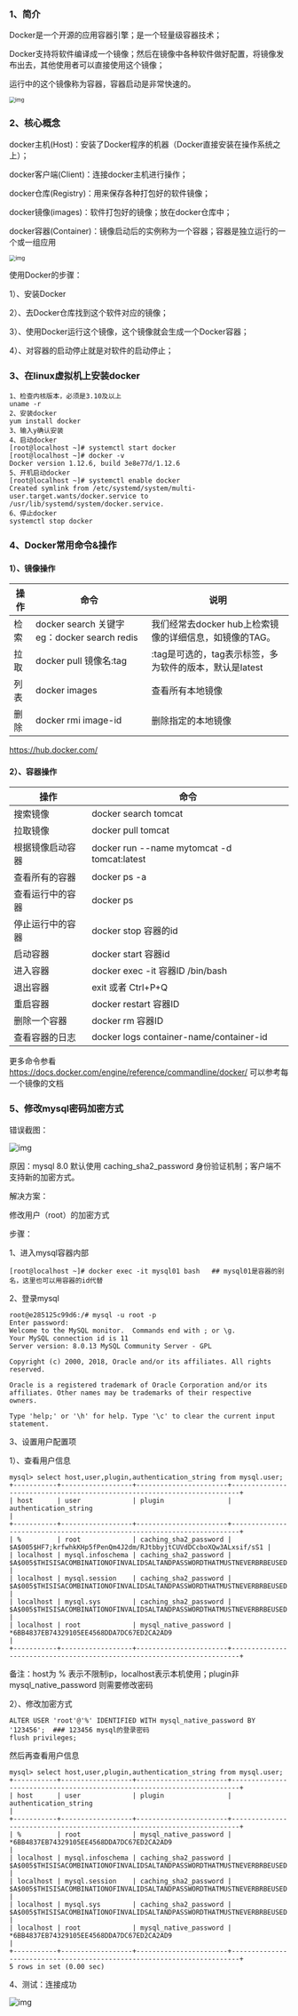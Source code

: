 

### 1、简介

Docker是一个开源的应用容器引擎；是一个轻量级容器技术；

Docker支持将软件编译成一个镜像；然后在镜像中各种软件做好配置，将镜像发布出去，其他使用者可以直接使用这个镜像；

运行中的这个镜像称为容器，容器启动是非常快速的。

<img src="image/9a5adb1fb096.png" alt="img" style="zoom:67%;" />

### 2、核心概念

docker主机(Host)：安装了Docker程序的机器（Docker直接安装在操作系统之上）；

docker客户端(Client)：连接docker主机进行操作；

docker仓库(Registry)：用来保存各种打包好的软件镜像；

docker镜像(images)：软件打包好的镜像；放在docker仓库中；

docker容器(Container)：镜像启动后的实例称为一个容器；容器是独立运行的一个或一组应用

<img src="image/b5a858bff334.png" alt="img" style="zoom:70%;" />

使用Docker的步骤：

1）、安装Docker

2）、去Docker仓库找到这个软件对应的镜像；

3）、使用Docker运行这个镜像，这个镜像就会生成一个Docker容器；

4）、对容器的启动停止就是对软件的启动停止；

### 3、在linux虚拟机上安装docker

```
1、检查内核版本，必须是3.10及以上
uname -r
2、安装docker
yum install docker
3、输入y确认安装
4、启动docker
[root@localhost ~]# systemctl start docker
[root@localhost ~]# docker -v
Docker version 1.12.6, build 3e8e77d/1.12.6
5、开机启动docker
[root@localhost ~]# systemctl enable docker
Created symlink from /etc/systemd/system/multi-user.target.wants/docker.service to /usr/lib/systemd/system/docker.service.
6、停止docker
systemctl stop docker
```

### 4、Docker常用命令&操作

#### 1）、镜像操作

| **操作** | **命令**                                     | **说明**                                                |
| -------- | -------------------------------------------- | ------------------------------------------------------- |
| 检索     | docker search 关键字 eg：docker search redis | 我们经常去docker hub上检索镜像的详细信息，如镜像的TAG。 |
| 拉取     | docker pull 镜像名:tag                       | :tag是可选的，tag表示标签，多为软件的版本，默认是latest |
| 列表     | docker images                                | 查看所有本地镜像                                        |
| 删除     | docker rmi image-id                          | 删除指定的本地镜像                                      |

https://hub.docker.com/

#### 2）、容器操作

| 操作             | 命令                                        |
| ---------------- | ------------------------------------------- |
| 搜索镜像         | docker search tomcat                        |
| 拉取镜像         | docker pull tomcat                          |
| 根据镜像启动容器 | docker run --name mytomcat -d tomcat:latest |
| 查看所有的容器   | docker ps -a                                |
| 查看运行中的容器 | docker ps                                   |
| 停止运行中的容器 | docker stop 容器的id                        |
| 启动容器         | docker start 容器id                         |
| 进入容器         | docker exec -it 容器ID /bin/bash            |
| 退出容器         | exit 或者 Ctrl+P+Q                          |
| 重启容器         | docker restart 容器ID                       |
| 删除一个容器     | docker rm 容器ID                            |
| 查看容器的日志   | docker logs container-name/container-id     |

更多命令参看
https://docs.docker.com/engine/reference/commandline/docker/
可以参考每一个镜像的文档

### 5、修改mysql密码加密方式

错误截图：

![img](image/0a1be6ca137d.png)

原因：mysql 8.0 默认使用 caching_sha2_password 身份验证机制；客户端不支持新的加密方式。

解决方案：

修改用户（root）的加密方式

步骤：

1、进入mysql容器内部

```
[root@localhost ~]# docker exec -it mysql01 bash   ## mysql01是容器的别名，这里也可以用容器的id代替
```

2、登录mysql

```
root@e285125c99d6:/# mysql -u root -p
Enter password: 
Welcome to the MySQL monitor.  Commands end with ; or \g.
Your MySQL connection id is 11
Server version: 8.0.13 MySQL Community Server - GPL

Copyright (c) 2000, 2018, Oracle and/or its affiliates. All rights reserved.

Oracle is a registered trademark of Oracle Corporation and/or its
affiliates. Other names may be trademarks of their respective
owners.

Type 'help;' or '\h' for help. Type '\c' to clear the current input statement.
```

3、设置用户配置项

1）、查看用户信息

```
mysql> select host,user,plugin,authentication_string from mysql.user; 
+-----------+------------------+-----------------------+------------------------------------------------------------------------+
| host      | user             | plugin                | authentication_string                                                  |
+-----------+------------------+-----------------------+------------------------------------------------------------------------+
| %         | root             | caching_sha2_password | $A$005$HF7;krfwhkKHp5fPenQm4J2dm/RJtbbyjtCUVdDCcboXQw3ALxsif/sS1 |
| localhost | mysql.infoschema | caching_sha2_password | $A$005$THISISACOMBINATIONOFINVALIDSALTANDPASSWORDTHATMUSTNEVERBRBEUSED |
| localhost | mysql.session    | caching_sha2_password | $A$005$THISISACOMBINATIONOFINVALIDSALTANDPASSWORDTHATMUSTNEVERBRBEUSED |
| localhost | mysql.sys        | caching_sha2_password | $A$005$THISISACOMBINATIONOFINVALIDSALTANDPASSWORDTHATMUSTNEVERBRBEUSED |
| localhost | root             | mysql_native_password | *6BB4837EB74329105EE4568DDA7DC67ED2CA2AD9                              |
+-----------+------------------+-----------------------+------------------------------------------------------------------------+
```

备注：host为 % 表示不限制ip，localhost表示本机使用；plugin非 mysql_native_password 则需要修改密码

2）、修改加密方式

```
ALTER USER 'root'@'%' IDENTIFIED WITH mysql_native_password BY '123456';  ### 123456 mysql的登录密码
flush privileges;
```

然后再查看用户信息

```
mysql> select host,user,plugin,authentication_string from mysql.user;
+-----------+------------------+-----------------------+------------------------------------------------------------------------+
| host      | user             | plugin                | authentication_string                                                  |
+-----------+------------------+-----------------------+------------------------------------------------------------------------+
| %         | root             | mysql_native_password | *6BB4837EB74329105EE4568DDA7DC67ED2CA2AD9                              |
| localhost | mysql.infoschema | caching_sha2_password | $A$005$THISISACOMBINATIONOFINVALIDSALTANDPASSWORDTHATMUSTNEVERBRBEUSED |
| localhost | mysql.session    | caching_sha2_password | $A$005$THISISACOMBINATIONOFINVALIDSALTANDPASSWORDTHATMUSTNEVERBRBEUSED |
| localhost | mysql.sys        | caching_sha2_password | $A$005$THISISACOMBINATIONOFINVALIDSALTANDPASSWORDTHATMUSTNEVERBRBEUSED |
| localhost | root             | mysql_native_password | *6BB4837EB74329105EE4568DDA7DC67ED2CA2AD9                              |
+-----------+------------------+-----------------------+------------------------------------------------------------------------+
5 rows in set (0.00 sec)
```

4、测试：连接成功

![img](image/f15dcf872943.png)